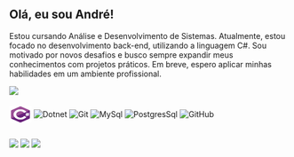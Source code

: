 ## Olá, eu sou André!
Estou cursando Análise e Desenvolvimento de Sistemas. Atualmente, estou focado no desenvolvimento back-end, utilizando a linguagem C#. Sou motivado por novos desafios e busco sempre expandir meus conhecimentos com projetos práticos. Em breve, espero aplicar minhas habilidades em um ambiente profissional.

<div>
  <img heigth="180em" src="https://github-readme-stats.vercel.app/api?username=AndreLFernandesDev&theme=dark&show_icons=true"/>
</div>

<div style="display: inline_block"><br>
  <img align="center" alt="Csharp" height="30" width="40" src="https://raw.githubusercontent.com/devicons/devicon/master/icons/csharp/csharp-original.svg">
   <img align="center" alt="Dotnet" height="30" width="40" src="https://skillicons.dev/icons?i=dotnet" />
<img align="center" alt="Git" height="30" width="40"  src="https://cdn.jsdelivr.net/gh/devicons/devicon@latest/icons/git/git-original.svg" />
 <img align="center" alt="MySql" height="30" width="40" src="https://cdn.jsdelivr.net/gh/devicons/devicon@latest/icons/mysql/mysql-original.svg" />
  <img align="center" alt="PostgresSql" height="30" width="40" src="https://cdn.jsdelivr.net/gh/devicons/devicon@latest/icons/postgresql/postgresql-original.svg" />
<img align="center" alt="GitHub" height="30" width="40"  src="https://cdn.jsdelivr.net/gh/devicons/devicon@latest/icons/github/github-original.svg" />
</div>
  
  ##
 
<div> 
  <a href="https://instagram.com/andreluizfernande" target="_blank"><img src="https://img.shields.io/badge/-Instagram-%23E4405F?style=for-the-badge&logo=instagram&logoColor=white" target="_blank"></a>
  <a href = "mailto:dedeluiz3040@gmail.com"><img src="https://img.shields.io/badge/-Gmail-%23333?style=for-the-badge&logo=gmail&logoColor=white" target="_blank"></a>
  <a href="https://www.linkedin.com/in/andré-luiz-fernandes-826834266" target="_blank"><img src="https://img.shields.io/badge/-LinkedIn-%230077B5?style=for-the-badge&logo=linkedin&logoColor=white" target="_blank"></a> 
  
</div>
